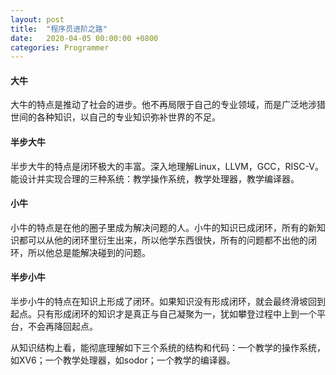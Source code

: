 ```yaml
---
layout: post
title:  "程序员进阶之路"
date:   2020-04-05 00:00:00 +0800
categories: Programmer
---
```


#### 大牛

大牛的特点是推动了社会的进步。他不再局限于自己的专业领域，而是广泛地涉猎世间的各种知识，以自己的专业知识弥补世界的不足。

<!-- more -->

#### 半步大牛

半步大牛的特点是闭环极大的丰富。深入地理解Linux，LLVM，GCC，RISC-V。能设计并实现合理的三种系统：教学操作系统，教学处理器，教学编译器。

#### 小牛

小牛的特点是在他的圈子里成为解决问题的人。小牛的知识已成闭环，所有的新知识都可以从他的闭环里衍生出来，所以他学东西很快，所有的问题都不出他的闭环，所以他总是能解决碰到的问题。

#### 半步小牛

半步小牛的特点在知识上形成了闭环。如果知识没有形成闭环，就会最终滑坡回到起点。只有形成闭环的知识才是真正与自己凝聚为一，犹如攀登过程中上到一个平台，不会再降回起点。

从知识结构上看，能彻底理解如下三个系统的结构和代码：一个教学的操作系统，如XV6；一个教学处理器，如sodor；一个教学的编译器。



